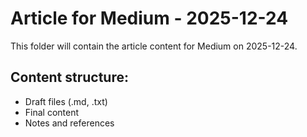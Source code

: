 # Article for Medium - 2025-12-24

This folder will contain the article content for Medium on 2025-12-24.

## Content structure:
- Draft files (.md, .txt)
- Final content
- Notes and references
